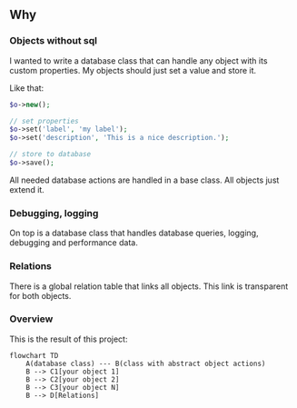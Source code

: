 ## Why

### Objects without sql

I wanted to write a database class that can handle any object with its custom properties. My objects should just set a value and store it.

Like that:

```php
$o->new();

// set properties
$o->set('label', 'my label');
$o->set('description', 'This is a nice description.');

// store to database
$o->save();
```

All needed database actions are handled in a base class. All objects just extend it.

### Debugging, logging

On top is a database class that handles database queries, logging, debugging and performance data.

### Relations

There is a global relation table that links all objects. This link is transparent for both objects.

### Overview

This is the result of this project:

```mermaid
flowchart TD
    A(database class) --- B(class with abstract object actions)
    B --> C1[your object 1]
    B --> C2[your object 2]
    B --> C3[your object N]
    B --> D[Relations]
```


